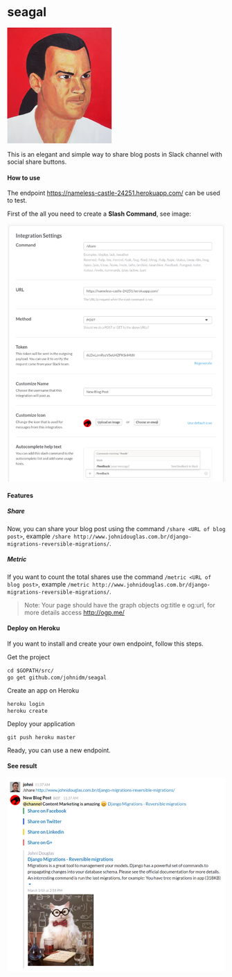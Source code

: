 # seagal

![](https://raw.githubusercontent.com/johnidm/seagal/master/seagal-logo.png)

This is an elegant and simple way to share blog posts in Slack channel with social share buttons.
 
#### How to use
 
The endpoint https://nameless-castle-24251.herokuapp.com/ can be used to test.
 
First of the all you need to create a **Slash Command**, see image:

![](https://raw.githubusercontent.com/johnidm/seagal/master/bot-slack-share-social-post.png)

#### Features

##### Share

Now, you can share your blog post using the command `/share <URL of blog post>`, example `/share http://www.johnidouglas.com.br/django-migrations-reversible-migrations/`. 

##### Metric

If you want to count the total shares use the command `/metric <URL of blog post>`, example `/metric http://www.johnidouglas.com.br/django-migrations-reversible-migrations/`.
 
> Note: Your page should have the graph objects og:title e og:url, for more details access  http://ogp.me/
 
#### Deploy on Heroku 

If you want to install and create your own endpoint, follow this steps.
 
Get the project

```
cd $GOPATH/src/
go get github.com/johnidm/seagal
```
 
Create an app on Heroku
```
heroku login
heroku create
```

Deploy your application
```
git push heroku master
```
 
Ready, you can use a new endpoint.

#### See result

![](https://raw.githubusercontent.com/johnidm/seagal/master/seagal-example.png)
